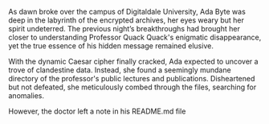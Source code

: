 As dawn broke over the campus of Digitaldale University, Ada Byte was deep in the labyrinth of the encrypted archives, her eyes weary but her spirit undeterred. The previous night’s breakthroughs had brought her closer to understanding Professor Quack Quack's enigmatic disappearance, yet the true essence of his hidden message remained elusive.

With the dynamic Caesar cipher finally cracked, Ada expected to uncover a trove of clandestine data. Instead, she found a seemingly mundane directory of the professor's public lectures and publications. Disheartened but not defeated, she meticulously combed through the files, searching for anomalies.

However, the doctor left a note in his README.md file